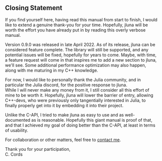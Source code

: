 ## Closing Statement

If you find yourself here, having read this manual from start to finish, I would like to extend a genuine thank-you for your time. Hopefully, jluna will be worth the effort you have already put in by reading this overly verbose manual.

Version 0.9.0 was released in late April 2022. As of its release, jluna can be considered feature complete. The library will still be supported, and any potential issues will be fixed, hopefully for years to come. Maybe, with time, a feature request will come in that inspires me to add a new section to jluna, we'll see. Some additional performance optimization may also happen, along with me maturing in my C++ knowledge.

For now, I would like to personally thank the Julia community, and in particular the Julia discord, for the positive response to jluna.<br>While I will never make any money from it, I still consider all this effort of mine to be worth it. Hopefully, jluna will lower the barrier of entry, allowing C++-devs, who were previously only tangentially interested in Julia, to finally properly get into it by embedding it into their project.

Unlike the C-API, I tried to make jluna as easy to use and as well-documented as is reasonable. Hopefully this giant manual is proof of that, and that I achieved my goal of doing better than the C-API, at least in terms of usability.

For collaboration or other matters, feel free to [contact me](https://www.clemens-cords.com/contact).

Thank you for your participation,<br>
C. Cords